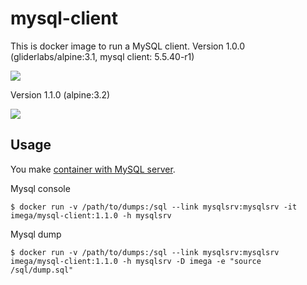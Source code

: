 # mysql-client

This is docker image to run a MySQL client.
Version 1.0.0 (gliderlabs/alpine:3.1, mysql client: 5.5.40-r1) 

[![](https://badge.imagelayers.io/imega/mysql-client:1.0.0.svg)](https://imagelayers.io/?images=imega/mysql-client:1.0.0 'Get your own badge on imagelayers.io')

Version 1.1.0 (alpine:3.2)

[![](https://badge.imagelayers.io/imega/mysql-client:1.1.0.svg)](https://imagelayers.io/?images=imega/mysql-client:1.1.0 'Get your own badge on imagelayers.io')

## Usage
You make [container with MySQL server](http://imega.club/2015/04/30/docker-image-mysql).

Mysql console

```
$ docker run -v /path/to/dumps:/sql --link mysqlsrv:mysqlsrv -it imega/mysql-client:1.1.0 -h mysqlsrv
```

Mysql dump

```
$ docker run -v /path/to/dumps:/sql --link mysqlsrv:mysqlsrv imega/mysql-client:1.1.0 -h mysqlsrv -D imega -e "source /sql/dump.sql"
```
